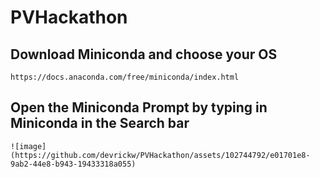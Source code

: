 # PVHackathon

## Download Miniconda and choose your OS
```
https://docs.anaconda.com/free/miniconda/index.html
```
## Open the Miniconda Prompt by typing in Miniconda in the Search bar
```
![image](https://github.com/devrickw/PVHackathon/assets/102744792/e01701e8-9ab2-44e8-b943-19433318a055)

```
